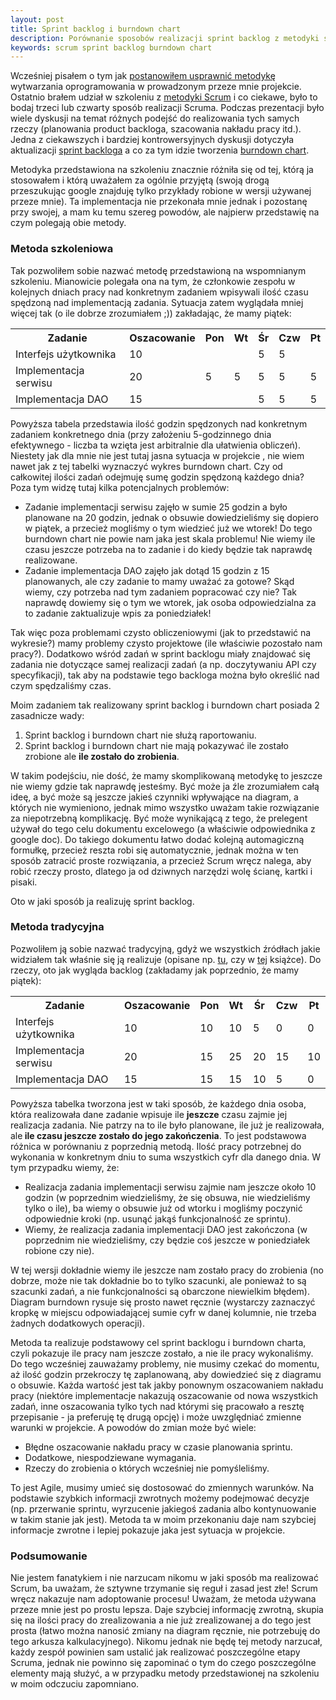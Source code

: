 ```yaml
---
layout: post
title: Sprint backlog i burndown chart
description: Porównanie sposobów realizacji sprint backlog z metodyki scrum, oraz sposoby tworzenia burndown chart.
keywords: scrum sprint backlog burndown chart
---
```

Wcześniej pisałem o tym jak <a href="http://michalorman.pl/blog/2009/11/jak-stawalem-sie-bardziej-zwinny/">postanowiłem usprawnić metodykę</a> wytwarzania oprogramowania w prowadzonym przeze mnie projekcie. Ostatnio brałem udział w szkoleniu z <a href="http://pl.wikipedia.org/wiki/Scrum">metodyki Scrum</a> i co ciekawe, było to bodaj trzeci lub czwarty sposób realizacji Scruma. Podczas prezentacji było wiele dyskusji na temat różnych podejść do realizowania tych samych rzeczy (planowania product backloga, szacowania nakładu pracy itd.). Jedna z ciekawszych i bardziej kontrowersyjnych dyskusji dotyczyła aktualizacji <a href="http://en.wikipedia.org/wiki/Scrum_(development)#Sprint_backlog">sprint backloga</a> a co za tym idzie tworzenia <a href="http://en.wikipedia.org/wiki/Burn_down_chart">burndown chart</a>.

Metodyka przedstawiona na szkoleniu znacznie różniła się od tej, którą ja stosowałem i którą uważałem za ogólnie przyjętą (swoją drogą przeszukując google znajduję tylko przykłady robione w wersji używanej przeze mnie). Ta implementacja nie przekonała mnie jednak i pozostanę przy swojej, a mam ku temu szereg powodów, ale najpierw przedstawię na czym polegają obie metody.

### Metoda szkoleniowa

Tak pozwoliłem sobie nazwać metodę przedstawioną na wspomnianym szkoleniu. Mianowicie polegała ona na tym, że członkowie zespołu w kolejnych dniach pracy nad konkretnym zadaniem wpisywali ilość czasu spędzoną nad implementacją zadania. Sytuacja zatem wyglądała mniej więcej tak (o ile dobrze zrozumiałem ;)) zakładając, że mamy piątek:

<table>
    <tbody>
        <tr>
            <th>
                Zadanie
            </th>
            <th>
                Oszacowanie
            </th>
            <th>
                Pon
            </th>
            <th>
                Wt
            </th>
            <th>
                Śr
            </th>
            <th>
                Czw
            </th>
            <th>
                Pt
            </th>
        </tr>
        <tr>
            <td>
                Interfejs użytkownika
            </td>
            <td>
                10
            </td>
            <td>
            </td>
            <td>
            </td>
            <td>
                5
            </td>
            <td>
                5
            </td>
            <td>
            </td>
        </tr>
        <tr>
            <td>
                Implementacja serwisu
            </td>
            <td>
                20
            </td>
            <td>
                5
            </td>
            <td>
                5
            </td>
            <td>
                5
            </td>
            <td>
                5
            </td>
            <td>
                5
            </td>
        </tr>
        <tr>
            <td>
                Implementacja DAO
            </td>
            <td>
                15
            </td>
            <td>
            </td>
            <td>
            </td>
            <td>
                5
            </td>
            <td>
                5
            </td>
            <td>
                5
            </td>
        </tr>
    </tbody>
</table>

Powyższa tabela przedstawia ilość godzin spędzonych nad konkretnym zadaniem konkretnego dnia (przy założeniu 5-godzinnego dnia efektywnego - liczba ta wzięta jest arbitralnie dla ułatwienia obliczeń). Niestety jak dla mnie nie jest tutaj jasna sytuacja w projekcie , nie wiem nawet jak z tej tabelki wyznaczyć wykres burndown chart. Czy od całkowitej ilości zadań odejmuję sumę godzin spędzoną każdego dnia? Poza tym widzę tutaj kilka potencjalnych problemów:

* Zadanie implementacji serwisu zajęło w sumie 25 godzin a było planowane na 20 godzin, jednak o obsuwie dowiedzieliśmy się dopiero w piątek, a przecież mogliśmy o tym wiedzieć już we wtorek! Do tego burndown chart nie powie nam jaka jest skala problemu! Nie wiemy ile czasu jeszcze potrzeba na to zadanie i do kiedy będzie tak naprawdę realizowane.
* Zadanie implementacja DAO zajęło jak dotąd 15 godzin z 15 planowanych, ale czy zadanie to mamy uważać za gotowe? Skąd wiemy, czy potrzeba nad tym zadaniem popracować czy nie? Tak naprawdę dowiemy się o tym we wtorek, jak osoba odpowiedzialna za to zadanie zaktualizuje wpis za poniedziałek!

Tak więc poza problemami czysto obliczeniowymi (jak to przedstawić na wykresie?) mamy problemy czysto projektowe (ile właściwie pozostało nam pracy?). Dodatkowo wśród zadań w sprint backlogu miały znajdować się zadania nie dotyczące samej realizacji zadań (a np. doczytywaniu API czy specyfikacji), tak aby na podstawie tego backloga można było określić nad czym spędzaliśmy czas.

Moim zadaniem tak realizowany sprint backlog i burndown chart posiada 2 zasadnicze wady:

1. Sprint backlog i burndown chart nie służą raportowaniu.
2. Sprint backlog i burndown chart nie mają pokazywać ile zostało zrobione ale <strong>ile zostało do zrobienia</strong>.

W takim podejściu, nie dość, że mamy skomplikowaną metodykę to jeszcze nie wiemy gdzie tak naprawdę jesteśmy. Być może ja źle zrozumiałem całą ideę, a być może są jeszcze jakieś czynniki wpływające na diagram, a których nie wymieniono, jednak mimo wszystko uważam takie rozwiązanie za niepotrzebną komplikację. Być może wynikającą z tego, że prelegent używał do tego celu dokumentu excelowego (a właściwie odpowiednika z google doc). Do takiego dokumentu łatwo dodać kolejną automagiczną formułkę, przecież reszta robi się automatycznie, jednak można w ten sposób zatracić proste rozwiązania, a przecież Scrum wręcz nalega, aby robić rzeczy prosto, dlatego ja od dziwnych narzędzi wolę ścianę, kartki i pisaki.

Oto w jaki sposób ja realizuję sprint backlog.

### Metoda tradycyjna

Pozwoliłem ją sobie nazwać tradycyjną, gdyż we wszystkich źródłach jakie widziałem tak właśnie się ją realizuje (opisane np. <a href="http://www.mountaingoatsoftware.com/sprint-backlog">tu</a>, czy w <a href="http://www.infoq.com/minibooks/scrum-xp-from-the-trenches">tej</a> książce). Do rzeczy, oto jak wygląda backlog (zakładamy jak poprzednio, że mamy piątek):

<table>
    <tbody>
        <tr>
            <th>
                Zadanie
            </th>
            <th>
                Oszacowanie
            </th>
            <th>
                Pon
            </th>
            <th>
                Wt
            </th>
            <th>
                Śr
            </th>
            <th>
                Czw
            </th>
            <th>
                Pt
            </th>
        </tr>
        <tr>
            <td>
                Interfejs użytkownika
            </td>
            <td>
                10
            </td>
            <td>
                10
            </td>
            <td>
                10
            </td>
            <td>
                5
            </td>
            <td>
                0
            </td>
            <td>
                0
            </td>
        </tr>
        <tr>
            <td>
                Implementacja serwisu
            </td>
            <td>
                20
            </td>
            <td>
                15
            </td>
            <td>
                25
            </td>
            <td>
                20
            </td>
            <td>
                15
            </td>
            <td>
                10
            </td>
        </tr>
        <tr>
            <td>
                Implementacja DAO
            </td>
            <td>
                15
            </td>
            <td>
                15
            </td>
            <td>
                15
            </td>
            <td>
                10
            </td>
            <td>
                5
            </td>
            <td>
                0
            </td>
        </tr>
    </tbody>
</table>

Powyższa tabelka tworzona jest w taki sposób, że każdego dnia osoba, która realizowała dane zadanie wpisuje ile <strong>jeszcze</strong> czasu zajmie jej realizacja zadania. Nie patrzy na to ile było planowane, ile już je realizowała, ale<strong> ile czasu jeszcze zostało do jego zakończenia</strong>. To jest podstawowa różnica w porównaniu z poprzednią metodą. Ilość pracy potrzebnej do wykonania w konkretnym dniu to suma wszystkich cyfr dla danego dnia. W tym przypadku wiemy, że:

* Realizacja zadania implementacji serwisu zajmie nam jeszcze około 10 godzin (w poprzednim wiedzieliśmy, że się obsuwa, nie wiedzieliśmy tylko o ile), ba wiemy o obsuwie już od wtorku i mogliśmy poczynić odpowiednie kroki (np. usunąć jakąś funkcjonalność ze sprintu).
* Wiemy, że realizacja zadania implementacji DAO jest zakończona (w poprzednim nie wiedzieliśmy, czy będzie coś jeszcze w poniedziałek robione czy nie).

W tej wersji dokładnie wiemy ile jeszcze nam zostało pracy do zrobienia (no dobrze, może nie tak dokładnie bo to tylko szacunki, ale ponieważ to są szacunki zadań, a nie funkcjonalności są obarczone niewielkim błędem). Diagram burndown rysuje się prosto nawet ręcznie (wystarczy zaznaczyć kropkę w miejscu odpowiadającej sumie cyfr w danej kolumnie, nie trzeba żadnych dodatkowych operacji).

Metoda ta realizuje podstawowy cel sprint backlogu i burndown charta, czyli pokazuje ile pracy nam jeszcze zostało, a nie ile pracy wykonaliśmy. Do tego wcześniej zauważamy problemy, nie musimy czekać do momentu, aż ilość godzin przekroczy tę zaplanowaną, aby dowiedzieć się z diagramu o obsuwie. Każda wartość jest tak jakby ponownym oszacowaniem nakładu pracy (niektóre implementacje nakazują oszacowanie od nowa wszystkich zadań, inne oszacowania tylko tych nad którymi się pracowało a resztę przepisanie - ja preferuję tę drugą opcję) i może uwzględniać zmienne warunki w projekcie. A powodów do zmian może być wiele:

* Błędne oszacowanie nakładu pracy w czasie planowania sprintu.
* Dodatkowe, niespodziewane wymagania.
* Rzeczy do zrobienia o których wcześniej nie pomyśleliśmy.

To jest Agile, musimy umieć się dostosować do zmiennych warunków. Na podstawie szybkich informacji zwrotnych możemy podejmować decyzje (np. przerwanie sprintu, wyrzucenie jakiegoś zadania albo kontynuowanie w takim stanie jak jest). Metoda ta w moim przekonaniu daje nam szybciej informacje zwrotne i lepiej pokazuje jaka jest sytuacja w projekcie.

### Podsumowanie

Nie jestem fanatykiem i nie narzucam nikomu w jaki sposób ma realizować Scrum, ba uważam, że sztywne trzymanie się reguł i zasad jest złe! Scrum wręcz nakazuje nam adoptowanie procesu! Uważam, że metoda używana przeze mnie jest po prostu lepsza. Daje szybciej informację zwrotną, skupia się na ilości pracy do zrealizowania a nie już zrealizowanej a do tego jest prosta (łatwo można nanosić zmiany na diagram ręcznie, nie potrzebuję do tego arkusza kalkulacyjnego). Nikomu jednak nie będę tej metody narzucał, każdy zespół powinien sam ustalić jak realizować poszczególne etapy Scruma, jednak nie powinno się zapominać o tym do czego poszczególne elementy mają służyć, a w przypadku metody przedstawionej na szkoleniu w moim odczuciu zapomniano.